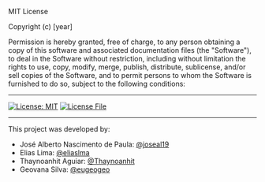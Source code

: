 MIT License

Copyright (c) [year]

Permission is hereby granted, free of charge, to any person obtaining a copy
of this software and associated documentation files (the "Software"), to deal
in the Software without restriction, including without limitation the rights
to use, copy, modify, merge, publish, distribute, sublicense, and/or sell
copies of the Software, and to permit persons to whom the Software is
furnished to do so, subject to the following conditions:

---

[![License: MIT](https://img.shields.io/badge/License-MIT-yellow.svg)](https://opensource.org/licenses/MIT)
[![License File](https://img.shields.io/badge/license-⬇️%20Download%20License-blue)](https://raw.githubusercontent.com/[eugeogeo]/[api-nobanco]/main/LICENSE)

---

This project was developed by:
- José Alberto Nascimento de Paula: [@joseal19](https://github.com/joseal19)
- Elias Lima: [@eliaslma](https://github.com/eliaslma)
- Thaynoanhit Aguiar: [@Thaynoanhit](https://github.com/Thaynoanhit)
- Geovana Silva: [@eugeogeo](https://github.com/eugeogeo)
